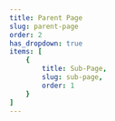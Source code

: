 ```yaml
---
title: Parent Page
slug: parent-page
order: 2
has_dropdown: true
items: [
    {
        title: Sub-Page,
        slug: sub-page,
        order: 1
    }
]
---
```

